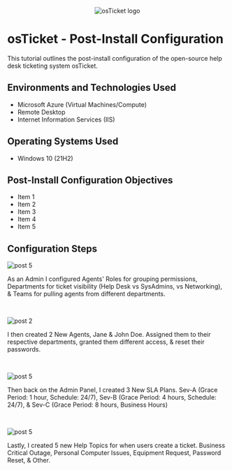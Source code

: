 <p align="center">
<img src="https://i.imgur.com/Clzj7Xs.png" alt="osTicket logo"/>
</p>

<h1>osTicket - Post-Install Configuration</h1>
This tutorial outlines the post-install configuration of the open-source help desk ticketing system osTicket.<br />


<h2>Environments and Technologies Used</h2>

- Microsoft Azure (Virtual Machines/Compute)
- Remote Desktop
- Internet Information Services (IIS)

<h2>Operating Systems Used </h2>

- Windows 10</b> (21H2)

<h2>Post-Install Configuration Objectives</h2>

- Item 1
- Item 2
- Item 3
- Item 4
- Item 5

<h2>Configuration Steps</h2>

![post 5](https://github.com/user-attachments/assets/e543294e-116f-47d1-9dd7-ebc9fb8408a2)

<p>
As an Admin I configured Agents' Roles for grouping permissions, Departments for ticket visibility (Help Desk vs SysAdmins, vs Networking), & Teams for pulling agents from different departments.

</p>
<br />

![post 2](https://github.com/user-attachments/assets/f7e36d99-6d1f-4d05-9ef3-3e34765cb09d)

<p>
I then created 2 New Agents, Jane & John Doe. Assigned them to their respective departments, granted them different access, & reset their passwords.
</p>
<br />

![post 5](https://github.com/user-attachments/assets/e543294e-116f-47d1-9dd7-ebc9fb8408a2)

<p>
Then back on the Admin Panel, I created 3 New SLA Plans. Sev-A (Grace Period: 1 hour, Schedule: 24/7), Sev-B (Grace Period: 4 hours, Schedule: 24/7), & Sev-C (Grace Period: 8 hours, Business Hours)
</p>
<br />

![post 5](https://github.com/user-attachments/assets/e543294e-116f-47d1-9dd7-ebc9fb8408a2)

<p>
Lastly, I created 5 new Help Topics for when users create a ticket. Business Critical Outage, Personal Computer Issues, Equipment Request, Password Reset, & Other. 
</p>
<br />
